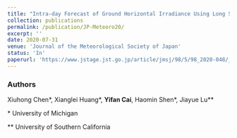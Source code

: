 ```yaml
---
title: "Intra-day Forecast of Ground Horizontal Irradiance Using Long Short-Term Memory Network (LSTM)"
collection: publications
permalink: /publication/JP-Meteoro20/
excerpt: ''
date: 2020-07-31
venue: 'Journal of the Meteorological Society of Japan'
status: 'In'
paperurl: 'https://www.jstage.jst.go.jp/article/jmsj/98/5/98_2020-048/_pdf/-char/en'
---
```


### Authors 

Xiuhong Chen\*, Xianglei Huang\*, **Yifan Cai**, Haomin Shen\*, Jiayue Lu\*\*

\* University of Michigan

\** University of Southern California


